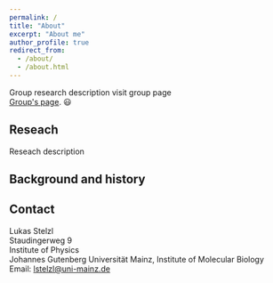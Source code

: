 ```yaml
---
permalink: /
title: "About"
excerpt: "About me"
author_profile: true
redirect_from: 
  - /about/
  - /about.html
---
```


Group research description 
visit group page <br/>
[Group's page](https://www.imb.de/research/our-research-groups/stelzl/biography). 😃

## Reseach  

Reseach description

## Background and history

## Contact
Lukas Stelzl <br/>
Staudingerweg 9 <br/>
Institute of Physics <br/>
Johannes Gutenberg Universität Mainz, Institute of Molecular Biology <br/>
Email: lstelzl@uni-mainz.de <br/>
